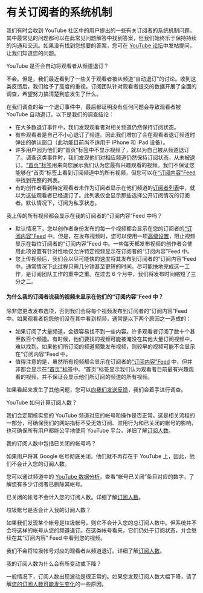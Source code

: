 # 有关订阅者的系统机制

我们有时会收到 YouTube 社区中的用户提出的一些有关订阅者的系统机制问题。其中最常见的问题都可以在此常见问题解答中找到答案，但我们始终乐于保持持续的沟通和交流。如果没有找到您想要的答案，您可在 [YouTube 论坛](https://productforums.google.com/d/forum/youtube)中发帖提问，让我们知道您的问题。

YouTube 是否会自动将观看者从频道退订？

不会。但是，我们最近看到了一些关于观看者被从频道“自动退订”的讨论。收到这类反馈后，我们给予了高度的重视。订阅团队针对观看者提交的数据开展了全面的调查，希望努力搞清楚到底发生了什么。

在我们调查的每一个退订事件中，最后都证明没有任何问题会导致观看者被 YouTube 自动退订。以下是我们的调查结论：

* 在大多数退订事件中，我们发现观看者对相关频道仍然保持订阅状态。
* 有些观看者是自己不小心退订了频道。因此我们增加了会在观看者退订频道时弹出的确认窗口（此功能目前尚不适用于 iPhone 和 iPad 设备）。
* 许多用户因为他们的“首页”标签中不显示视频了，就以为自己被从频道退订了。调查这类事件时，我们发现他们对相应频道仍然保持订阅状态，从未被退订。[“首页”标签](https://www.youtube.com/)用来向您展示我们认为您最有兴趣观看的视频。我们不保证您能够在“首页”标签上看到订阅频道中的所有视频，但您可以在[“订阅内容”Feed](https://www.youtube.com/feed/subscriptions) 中找到完整的列表。
* 有的创作者看到特定观看者未作为订阅者显示在他们频道的[订阅者列表](https://support.google.com/youtube/answer/7280745)中，就以为这些观看者已经退订了。此列表仅会显示那些选择公开订阅情况的订阅者。默认情况下，订阅为私享状态。

我上传的所有视频都会显示在我的订阅者的“订阅内容”Feed 中吗？

* 默认情况下，您以创作者身份发布的每一个视频都会显示在您的订阅者的[“订阅内容”Feed](https://www.youtube.com/feed/subscriptions) 中。但是，在发布视频时，您可以使用一项[高级设置](https://support.google.com/youtube/answer/7457584)，阻止视频显示在每位订阅者的“订阅内容”Feed 中。一些每天都发布视频的创作者会使用此项设置有针对性地仅允许特定视频显示在订阅者的“订阅内容”Feed 中。
* 您上传视频后，我们会以尽可能快的速度将其发布到订阅者的“订阅内容”Feed 中。通常情况下此过程只需几分钟甚至更短的时间。尽可能快地完成这一工作，是订阅团队工作的重中之重。在过去 6 个月中，我们将发布时间缩短了三分之二。

#### 为什么我的订阅者说我的视频未显示在他们的“订阅内容”Feed 中？

除非您更改发布选项，否则我们会将每个视频发布到订阅者的“订阅内容”Feed 中。如果观看者抱怨他们没在其中看到视频，通常是以下两个原因之一造成的：

* 如果订阅了大量频道，会很容易找不到一些内容。许多观看者订阅了数十个甚至数百个频道。有时候，他们要找的视频可能被淹没在其他大量订阅视频中，难以找到。如果他们所订阅的频道频繁发布视频，则较早的视频可能不会显示在“订阅内容”Feed 中。
* 值得注意的是，虽然所有视频都会显示在订阅者的[“订阅内容”Feed](https://www.youtube.com/feed/subscriptions) 中，但并非都会显示在[“首页”标签](https://www.youtube.com/)中。“首页”标签显示我们认为观看者目前最有兴趣观看的视频，并不保证会显示他们所订阅的频道的所有视频。

如果看起来发生了其他问题，您可以[向我们发送反馈](https://support.google.com/youtube/answer/4347644)，我们会着手进行调查。

YouTube 如何计算订阅人数？

我们会定期核实您的 YouTube 频道对应的帐号和操作是否正常。这是相关流程的一部分，可确保我们的网站指标不受无效订阅、滥用行为和已关闭的帐号的影响，也可确保所有用户都能公平地使用 YouTube 平台。详细了解[订阅人数](https://support.google.com/youtube/answer/6051134)。

我的订阅人数中包括已关闭的帐号吗？

如果用户将其 Google 帐号彻底关闭，他们就不再存在于 YouTube 上，因此，他们不会计入您的订阅人数。

您可以通过频道中的 [YouTube 数据分析](https://support.google.com/youtube/answer/1714347)，查看“帐号已关闭”条目对应的数字，了解您有多少订阅者已删除其帐号。

已关闭的帐号不会计入您的订阅人数。详细了解[订阅人数](https://support.google.com/youtube/answer/6051134)。

垃圾帐号是否会计入我的订阅人数？ 

如果我们发现某个帐号是垃圾帐号，则它不会计入您的总订阅人数中。但系统并不会将这样的帐号从您的频道退订。在这类帐号看来，它们仍处于订阅状态，并会继续在其“订阅内容” Feed 中看到您的视频。

我们不会将垃圾帐号对应的观看者从频道退订。详细了解[订阅人数](https://support.google.com/youtube/answer/6051134)。

我的订阅人数为什么会有所变动或下降？

一般情况下，订阅人数出现波动是很正常的。如果您发现订阅人数大幅下降，请了解[您的订阅人数可能发生变化](https://support.google.com/youtube/answer/6392782)的一些原因。